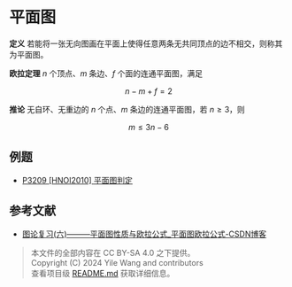 # 平面图

**定义** 若能将一张无向图画在平面上使得任意两条无共同顶点的边不相交，则称其为平面图。

**欧拉定理** $n$ 个顶点、$m$ 条边、$f$ 个面的连通平面图，满足

$$n - m + f = 2$$

**推论** 无自环、无重边的 $n$ 个点、$m$ 条边的连通平面图，若 $n \ge 3$，则

$$m \le 3n - 6$$

## 例题

- [P3209 [HNOI2010] 平面图判定](https://www.luogu.com.cn/problem/P3209)

## 参考文献

- [图论复习(六)———平面图性质与欧拉公式_平面图欧拉公式-CSDN博客](https://blog.csdn.net/weixin_45550092/article/details/112298224)

> 本文件的全部内容在 CC BY-SA 4.0 之下提供。  
> Copyright (C)  2024  Yile Wang and contributors  
> 查看项目级 [README.md](../README.md) 获取详细信息。